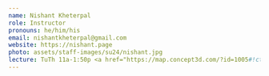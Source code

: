 ```yaml
---
name: Nishant Kheterpal
role: Instructor
pronouns: he/him/his
email: nishantkheterpal@gmail.com
website: https://nishant.page
photo: assets/staff-images/su24/nishant.jpg
lecture: TuTh 11a-1:50p <a href="https://map.concept3d.com/?id=1005#!ct/18312,63891,65653?m/576556?s/MOS_Main">Mosaic</a>, W 11a-12:50p <a href="https://map.concept3d.com/?id=1005#!ct/18312,63891,65653?s/CENTR_Main">Center</a>
---
```

